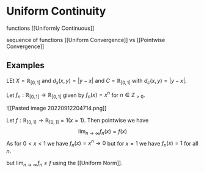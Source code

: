 # Uniform Continuity

functions [[Uniformly Continuous]]

sequence of functions [[Uniform Convergence]] vs [[Pointwise Convergence]]


## Examples

LEt $X = \mathbb{R}_{[0,1]}$ and $d_{x}(x,y) = |y-x|$ and $C = \mathbb{R}_{[0,1]}$ with $d_{c}(x,y) = |y-x|$.

Let $f_{n} : \mathbb{R}_{[0,1]} \to \mathbb{R}_{[0,1]}$ given by $f_{n}(x) = x^n$ for $n \in \mathbb{Z}_{>0}$.

![[Pasted image 20220912204714.png]]

Let $f: \mathbb{R}_{[0,1]} \to \mathbb{R}_{[0,1]} = 1(x = 1)$. Then pointwise we have
$$
\lim_{n \to \infty}f_n(x) = f(x)
$$
As for $0<x < 1$ we have $f_{n}(x) = x^n \to 0$ but for $x=1$ we have $f_{n}(x) = 1$ for all $n$. 

but $\lim_{n \to \infty}f_{n} \neq f$ using the [[Uniform Norm]].
